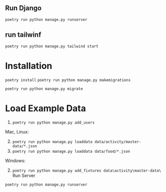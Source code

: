 ## Run Django
```poetry run python manage.py runserver```

## run tailwinf
```poetry run python manage.py tailwind start```


# Installation 

`poetry install`
`poetry run python manage.py makemigrations`

`poetry run python manage.py migrate`

# Load Example Data

1) `poetry run python manage.py add_users`

Mac, Linux:

2) `poetry run python manage.py loaddata data/activity/master-data/*.json`
3) `poetry run python manage.py loaddata data/food/*.json`

Windows:

2) `poetry run python manage.py add_fixtures data\activity\master-data\`
Run Server

`poetry run python manage.py runserver`
